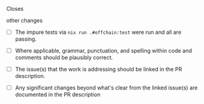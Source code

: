 Closes

other changes

- [ ] The impure tests via `nix run .#offchain:test` were run and all are passing.
- [ ] Where applicable, grammar, punctuation, and spelling within code and comments should be plausibly correct.
- [ ] The issue(s) that the work is addressing should be linked in the PR description.
- [ ] Any significant changes beyond what's clear from the linked issue(s) are documented in the PR description

